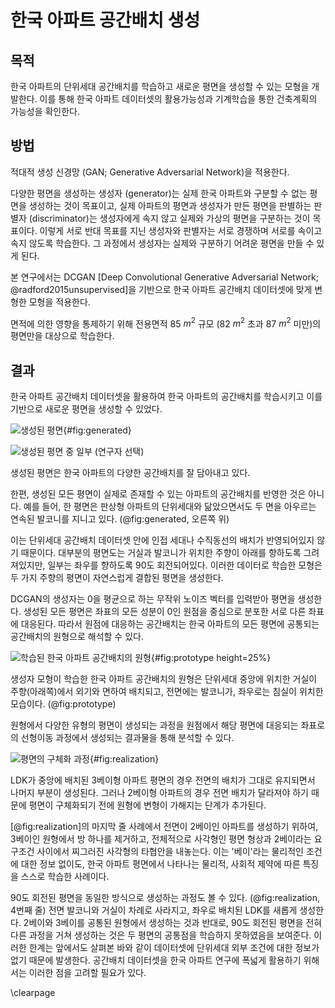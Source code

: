 # 한국 아파트 공간배치 생성

## 목적

한국 아파트의 단위세대 공간배치를 학습하고 새로운 평면을 생성할 수 있는 모형을 개발한다.
이를 통해 한국 아파트 데이터셋의 활용가능성과 기계학습을 통한 건축계획의 가능성을 확인한다.

## 방법

적대적 생성 신경망 (GAN; Generative Adversarial Network)을 적용한다.

다양한 평면을 생성하는 생성자 (generator)는 실제 한국 아파트와 구분할 수 없는 평면을 생성하는 것이 목표이고,
실제 아파트의 평면과 생성자가 만든 평면을 판별하는 판별자 (discriminator)는 생성자에게 속지 않고 실제와 가상의 평면을 구분하는 것이 목표이다.
이렇게 서로 반대 목표를 지닌 생성자와 판별자는 서로 경쟁하며 서로를 속이고 속지 않도록 학습한다. 그 과정에서 생성자는 실제와 구분하기 어려운 평면을 만들 수 있게 된다.

본 연구에서는 DCGAN [Deep Convolutional Generative Adversarial Network; @radford2015unsupervised]을 기반으로
한국 아파트 공간배치 데이터셋에 맞게 변형한 모형을 적용한다.

면적에 의한 영향을 통제하기 위해 전용면적 85 $m^2$ 규모 (82 $m^2$ 초과 87 $m^2$ 미만)의 평면만을 대상으로 학습한다.

## 결과

한국 아파트 공간배치 데이터셋을 활용하여 한국 아파트의 공간배치를 학습시키고
이를 기반으로 새로운 평면을 생성할 수 있었다.

![생성된 평면](gan_generated.png){#fig:generated}

![생성된 평면 중 일부 (연구자 선택)](gan_handpicked.png)

생성된 평면은 한국 아파트의 다양한 공간배치를 잘 담아내고 있다.

한편, 생성된 모든 평면이 실제로 존재할 수 있는 아파트의 공간배치를 반영한 것은 아니다.
예를 들어, 한 평면은 판상형 아파트의 단위세대와 닮았으면서도 두 면을 아우르는 연속된 발코니를 지니고 있다.
(@fig:generated, 오른쪽 위)

이는 단위세대 공간배치 데이터셋 안에 인접 세대나 수직동선의 배치가 반영되어있지 않기 때문이다.
대부분의 평면도는 거실과 발코니가 위치한 주향이 아래를 향하도록 그려져있지만,
일부는 좌우를 향하도록 90도 회전되어있다.
이러한 데이터로 학습한 모형은 두 가지 주향의 평면이 자연스럽게 결합된 평면을 생성한다.

DCGAN의 생성자는 0을 평균으로 하는 무작위 노이즈 벡터를 입력받아 평면을 생성한다.
생성된 모든 평면은 좌표의 모든 성분이 0인 원점을 중심으로 분포한 서로 다른 좌표에 대응된다.
따라서 원점에 대응하는 공간배치는 한국 아파트의 모든 평면에 공통되는 공간배치의 원형으로 해석할 수 있다.

![학습된 한국 아파트 공간배치의 원형](gan_zero.png){#fig:prototype height=25%}

생성자 모형이 학습한 한국 아파트 공간배치의 원형은
단위세대 중앙에 위치한 거실이 주향(아래쪽)에서 외기와 면하여 배치되고,
전면에는 발코니가, 좌우로는 침실이 위치한 모습이다.
(@fig:prototype)

원형에서 다양한 유형의 평면이 생성되는 과정을
원점에서 해당 평면에 대응되는 좌표로의 선형이동 과정에서 생성되는 결과물을 통해 분석할 수 있다.

![평면의 구체화 과정](gan_zero_to_noise.png){#fig:realization}

LDK가 중앙에 배치된 3베이형 아파트 평면의 경우
전면의 배치가 그대로 유지되면서 나머지 부분이 생성된다.
그러나 2베이형 아파트의 경우 전면 배치가 달라져야 하기 때문에
평면이 구체화되기 전에 원형에 변형이 가해지는 단계가 추가된다.

[@fig:realization]의 마지막 줄 사례에서
전면이 2베이인 아파트를 생성하기 위하여,
3베이인 원형에서 방 하나를 제거하고,
전체적으로 사각형인 평면 형상과 2베이라는 요구조건 사이에서
찌그러진 사각형의 타협안을 내놓는다.
이는 '베이'라는 물리적인 조건에 대한 정보 없이도,
한국 아파트 평면에서 나타나는 물리적, 사회적 제약에 따른 특징을
스스로 학습한 사례이다.

90도 회전된 평면을 동일한 방식으로 생성하는 과정도 볼 수 있다. (@fig:realization, 4번째 줄)
전면 발코니와 거실이 차례로 사라지고, 좌우로 배치된 LDK를 새롭게 생성한다.
2베이와 3베이를 공통된 원형에서 생성하는 것과 반대로,
90도 회전된 평면을 전혀 다른 과정을 거쳐 생성하는 것은 두 평면의 공통점을 학습하지 못하였음을 보여준다.
이러한 한계는 앞에서도 살펴본 바와 같이 
데이터셋에 단위세대 외부 조건에 대한 정보가 없기 때문에 발생한다.
공간배치 데이터셋을 한국 아파트 연구에 폭넓게 활용하기 위해서는 이러한 점을 고려할 필요가 있다.

\clearpage
